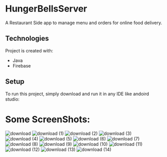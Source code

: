 # HungerBellsServer
A Restaurant Side app to manage menu and orders for online food delivery.<br />
	
## Technologies
Project is created with:
* Java
* Firebase
	
## Setup
To run this project, simply download and run it in any IDE like andoird studio:
# Some ScreenShots:<br />
![download](https://user-images.githubusercontent.com/40788129/113507951-161d7280-956b-11eb-8c3c-e86899169f90.png)
![download (1)](https://user-images.githubusercontent.com/40788129/113507954-19b0f980-956b-11eb-9810-6150a6c31f63.png)
![download (2)](https://user-images.githubusercontent.com/40788129/113507957-1cabea00-956b-11eb-8d7b-2d15d7727ba4.png)
![download (3)](https://user-images.githubusercontent.com/40788129/113507958-1f0e4400-956b-11eb-85fb-86155217ee25.png)
![download (4)](https://user-images.githubusercontent.com/40788129/113507962-23d2f800-956b-11eb-8cbd-3ce1271ed929.png)
![download (5)](https://user-images.githubusercontent.com/40788129/113507974-27667f00-956b-11eb-831f-4746f15e45b7.png)
![download (6)](https://user-images.githubusercontent.com/40788129/113507976-29c8d900-956b-11eb-9796-bf376c6aaf5b.png)
![download (7)](https://user-images.githubusercontent.com/40788129/113507979-2b929c80-956b-11eb-86e8-78e567150de6.png)
![download (8)](https://user-images.githubusercontent.com/40788129/113507980-2cc3c980-956b-11eb-9122-6ac85a8f6766.png)
![download (9)](https://user-images.githubusercontent.com/40788129/113507983-2e8d8d00-956b-11eb-8c5d-b73407d4ef39.png)
![download (10)](https://user-images.githubusercontent.com/40788129/113507984-2fbeba00-956b-11eb-9467-e76f9556ae83.png)
![download (11)](https://user-images.githubusercontent.com/40788129/113507989-30efe700-956b-11eb-95e9-ae5a0a97b853.png)
![download (12)](https://user-images.githubusercontent.com/40788129/113507991-32b9aa80-956b-11eb-88bf-e3ee5229fffd.png)
![download (13)](https://user-images.githubusercontent.com/40788129/113507994-33ead780-956b-11eb-8880-ae6c7620b432.png)
![download (14)](https://user-images.githubusercontent.com/40788129/113507996-351c0480-956b-11eb-8b36-0983ad6694c3.png)
